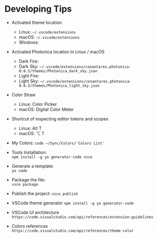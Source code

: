 # Developing Tips

* Activated theme location
  * Linux: `~/.vscode/extensions`  
  * macOS: `~/.vscode/extensions`  
  * Windows:

* Activated Photonica location in Linux / macOS
  * Dark Fire:
  * Dark Sky: `~/.vscode/extensions/conantares.photonica-0.6.5/themes/Photonica_dark_sky.json`  
  * Light Fire:
  * Light Sky: `~/.vscode/extensions/conantares.photonica-0.6.5/themes/Photonica_light_sky.json`  

* Color Straw
  * Linux:      Color Picker
  * macOS:      Digital Color Meter

* Shortcut of inspecting editor tokens and scopes
  * Linux:      Alt T
  * macOS:      ⌥ T

* My Colors:
    `code ~/Sync/Colors/'Colors List'`

* Tools Installation:  
    `npm install -g yo generator-code vsce`

* Generate a template:  
    `yo code`

* Package the file:  
    `vsce package`

* Publish the project:
    `vsce publish`

* VSCode theme generator
    `npm install -g yo generator-code`

* VSCode UI architecture
    `https://code.visualstudio.com/api/references/extension-guidelines`

* Colors references
    `https://code.visualstudio.com/api/references/theme-color`
